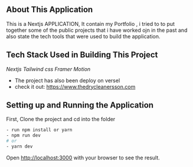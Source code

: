 ## About This Application

This is a Nextjs APPLICATION, It contain my Portfolio , i tried to to put together some of the public projects that i have worked ojn in the past and also state the tech tools that were used to build the application.

## Tech Stack Used in Building This Project

_Nextjs_
_Tailwind css_
_Framer Motion_

- The project has also been deploy on versel
- check it out: https://www.thedrycleanersson.com

## Setting up and Running the Application

First, Clone the project and cd into the folder

```bash
- run npm install or yarn
- npm run dev
# or
- yarn dev
```

Open [http://localhost:3000](http://localhost:3000) with your browser to see the result.
